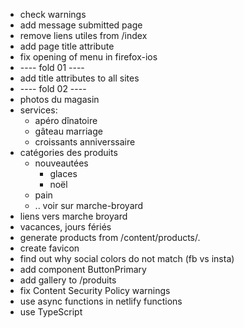- check warnings
- add message submitted page
- remove liens utiles from /index
- add page title attribute
- fix opening of menu in firefox-ios
- ---- fold 01 ----
- add title attributes to all sites
- ---- fold 02 ----
- photos du magasin
- services:
  - apéro dînatoire
  - gâteau marriage
  - croissants anniverssaire
- catégories des produits
  - nouveautées
    - glaces
    - noël
  - pain
  - .. voir sur marche-broyard
- liens vers marche broyard
- vacances, jours fériés
- generate products from /content/products/.
- create favicon
- find out why social colors do not match (fb vs insta)
- add component ButtonPrimary
- add gallery to /produits
- fix Content Security Policy warnings
- use async functions in netlify functions
- use TypeScript
